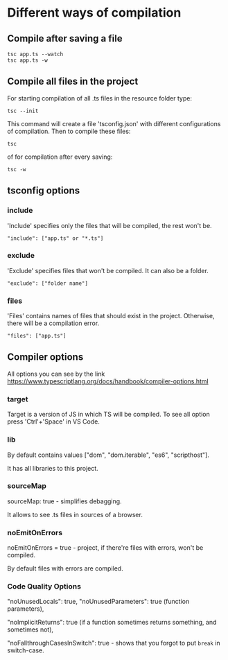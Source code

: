 # Different ways of compilation
## Compile after saving a file
```
tsc app.ts --watch
tsc app.ts -w
```
## Compile all files in the project
For starting compilation of all .ts files in the resource folder type:
```
tsc --init
```
This command will create a file 'tsconfig.json' with different configurations of compilation.
Then to compile these files:
```
tsc
```
of for compilation after every saving:
```
tsc -w
```
## tsconfig options
### include
'Include' specifies only the files that will be compiled, the rest won't be.
```
"include": ["app.ts" or "*.ts"]
```
### exclude
'Exclude' specifies files that won't be compiled. It can also be a folder.
```
"exclude": ["folder name"]
```
### files
'Files' contains names of files that should exist in the project. Otherwise, there will be a compilation error.
```
"files": ["app.ts"]
```
## Compiler options
All options you can see by the link https://www.typescriptlang.org/docs/handbook/compiler-options.html
### **target**
Target is a version of JS in which TS will be compiled. To see all option press 'Ctrl'+'Space' in VS Code.
### **lib**
By default contains values ["dom", "dom.iterable", "es6", "scripthost"].

It has all libraries to this project. 
### **sourceMap**
sourceMap: true - simplifies debagging. 

It allows to see .ts files in sources of a browser.
### **noEmitOnErrors**
noEmitOnErrors = true - project, if there're files with errors, won't be compiled. 

By default files with errors are compiled.
### **Code Quality Options**
"noUnusedLocals": true, "noUnusedParameters": true (function parameters), 

"noImplicitReturns": true (if a function sometimes returns something, and sometimes not), 

"noFallthroughCasesInSwitch": true - shows that you forgot to put `break` in switch-case.